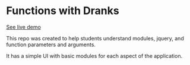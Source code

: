 # Functions with Dranks

[See live demo](https://functions-with-dranks.netlify.app/)

This repo was created to help students understand modules, jquery, and function parameters and arguments.

It has a simple UI with basic modules for each aspect of the application.



